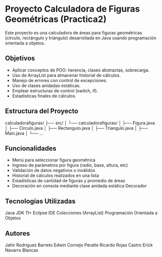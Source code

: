 #  Proyecto Calculadora de Figuras Geométricas (Practica2)

Este proyecto es una calculadora de áreas para figuras geométricas (círculo, rectángulo y triángulo) desarrollada en Java usando programación orientada a objetos.

##  Objetivos

- Aplicar conceptos de POO: herencia, clases abstractas, sobrecarga.
- Uso de ArrayList para almacenar historial de cálculos.
- Manejo de errores con control de excepciones.
- Uso de clases anidadas estáticas.
- Emplear estructuras de control (switch, if).
- Estadísticas finales de cálculos.

##  Estructura del Proyecto

calculadorafiguras/
├── src/
│ └── calculadorafiguras/
│ ├── Figura.java
│ ├── Circulo.java
│ ├── Rectangulo.java
│ ├── Triangulo.java
│ ├── Main.java
│ └── ...


## Funcionalidades

- Menú para seleccionar figura geométrica
- Ingreso de parámetros por figura (radio, base, altura, etc)
- Validación de datos negativos o inválidos
- Historial de cálculos realizados en una lista
- Estadísticas de cantidad de figuras y promedio de áreas
- Decoración en consola mediante clase anidada estática Decorador

 ## Tecnologías Utilizadas

Java JDK 11+
Eclipse IDE
Colecciones (ArrayList)
Programación Orientada a Objetos


## Autores 

Jahir Rodriguez Barreto
Edwin Cornejo Peralte
Ricardo Rojas Castro
Erick Navarro Blancas


